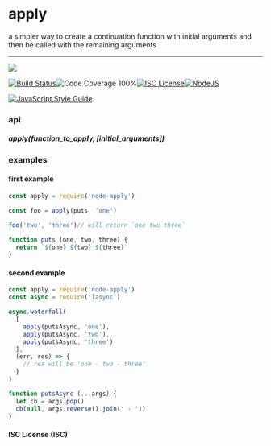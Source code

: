 # apply

a simpler way to create a continuation function with initial arguments and then be called with the remaining arguments

----
<a href="https://nodei.co/npm/node-apply/"><img src="https://nodei.co/npm/node-apply.png?downloads=true"></a>

[![Build Status](https://img.shields.io/badge/build-passing-brightgreen.svg?style=flat-square)](https://travis-ci.org/joaquimserafim/apply)![Code Coverage 100%](https://img.shields.io/badge/code%20coverage-100%25-green.svg?style=flat-square)[![ISC License](https://img.shields.io/badge/license-ISC-blue.svg?style=flat-square)](https://github.com/joaquimserafim/apply/blob/master/LICENSE)[![NodeJS](https://img.shields.io/badge/node-6.1.x-brightgreen.svg?style=flat-square)](https://github.com/joaquimserafim/apply/blob/master/package.json#L41)

[![JavaScript Style Guide](https://cdn.rawgit.com/feross/standard/master/badge.svg)](https://github.com/feross/standard)


### api

##### apply(function_to_apply, [initial_arguments])

### examples

#### first example
```js
const apply = require('node-apply')

const foo = apply(puts, 'one')

foo('two', 'three')// will return `one two three`

function puts (one, two, three) {
  return `${one} ${two} ${three}`
}
```


#### second example
```js
const apply = require('node-apply')
const async = require('lasync')

async.waterfall(
  [
    apply(putsAsync, 'one'),
    apply(putsAsync, 'two'),
    apply(putsAsync, 'three')
  ],
  (err, res) => {
    // res will be 'one - two - three'
  }
)

function putsAsync (...args) {
  let cb = args.pop()
  cb(null, args.reverse().join(' - '))
}
```


#### ISC License (ISC)
